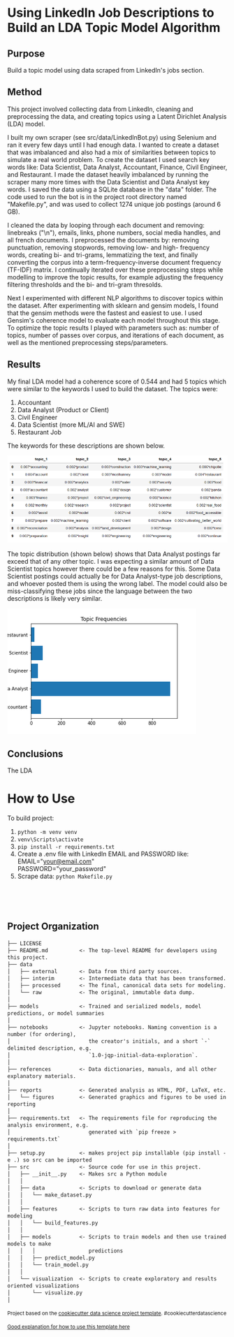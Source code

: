 Using LinkedIn Job Descriptions to Build an LDA Topic Model Algorithm
======================================================================

Purpose 
-------
Build a topic model using data scraped from LinkedIn's jobs section.

Method
------
This project involved collecting data from LinkedIn, cleaning and preprocessing the data, and creating topics using a Latent Dirichlet Analysis (LDA) model. 

I built my own scraper (see src/data/LinkedInBot.py) using Selenium and ran it every few days until I had enough data. I wanted to create a dataset that was imbalanced and also had a mix of similarities between topics to simulate a real world problem. To create the dataset I used search key words like: Data Scientist, Data Analyst, Accountant, Finance, Civil Engineer, and Restaurant. I made the dataset heavily imbalanced by running the scraper many more times with the Data Scientist and Data Analyst key words. I saved the data using a SQLite database in the "data" folder. The code used to run the bot is in the project root directory named "Makefile.py", and was used to collect 1274 unique job postings (around 6 GB).

I cleaned the data by looping through each document and removing: linebreaks ("\n"), emails, links, phone numbers, social media handles, and all french documents. I preprocessed the documents by: removing punctuation, removing stopwords, removing low- and high- frequency words, creating bi- and tri-grams, lemmatizing the text, and finally converting the corpus into a term-frequency-inverse document frequency (TF-IDF) matrix. I continually iterated over these preprocessing steps while modelling to improve the topic results, for example adjusting the frequency filtering thresholds and the bi- and tri-gram thresolds.

Next I experimented with different NLP algorithms to discover topics within the dataset. After experimenting with sklearn and gensim models, I found that the gensim methods were the fastest and easiest to use. I used Gensim's coherence model to evaluate each model throughout this stage. To optimize the topic results I played with parameters such as: number of topics, number of passes over corpus, and iterations of each document, as well as the mentioned preprocessing steps/parameters.

Results
-------
My final LDA model had a coherence score of 0.544 and had 5 topics which were similar to the keywords I used to build the dataset. The topics were:
1. Accountant
2. Data Analyst (Product or Client)
3. Civil Engineer
4. Data Scientist (more ML/AI and SWE)
5. Restaurant Job

The keywords for these descriptions are shown below. 

![Topic Terms](https://github.com/MatanFreedman/LinkedIn-NLP/blob/master/notebooks/topic-modelling/topic_terms.PNG)

The topic distribution (shown below) shows that Data Analyst postings far exceed that of any other topic. I was expecting a similar amount of Data Scientist topics however there could be a few reasons for this. Some Data Scientist postings could actually be for Data Analyst-type job descriptions, and whoever posted them is using the wrong label. The model could also be miss-classifying these jobs since the language between the two descriptions is likely very similar. 

![Topic Frequencies](https://github.com/MatanFreedman/LinkedIn-NLP/blob/master/notebooks/topic-modelling/topic_frequencies.PNG)

Conclusions
-----------
The LDA

How to Use
==================================
To build project:
1. `python -m venv venv`
2. `venv\Scripts\activate`
3. `pip install -r requirements.txt`
4. Create a .env file with LinkedIn EMAIL and PASSWORD like:<Br>
    EMAIL="your@email.com"<br>
    PASSWORD="your_password"
5. Scrape data: `python Makefile.py`

<br><br><br>

Project Organization
------------

    ├── LICENSE
    ├── README.md          <- The top-level README for developers using this project.
    ├── data
    │   ├── external       <- Data from third party sources.
    │   ├── interim        <- Intermediate data that has been transformed.
    │   ├── processed      <- The final, canonical data sets for modeling.
    │   └── raw            <- The original, immutable data dump.
    │
    ├── models             <- Trained and serialized models, model predictions, or model summaries
    │
    ├── notebooks          <- Jupyter notebooks. Naming convention is a number (for ordering),
    │                         the creator's initials, and a short `-` delimited description, e.g.
    │                         `1.0-jqp-initial-data-exploration`.
    │
    ├── references         <- Data dictionaries, manuals, and all other explanatory materials.
    │
    ├── reports            <- Generated analysis as HTML, PDF, LaTeX, etc.
    │   └── figures        <- Generated graphics and figures to be used in reporting
    │
    ├── requirements.txt   <- The requirements file for reproducing the analysis environment, e.g.
    │                         generated with `pip freeze > requirements.txt`
    │
    ├── setup.py           <- makes project pip installable (pip install -e .) so src can be imported
    ├── src                <- Source code for use in this project.
    │   ├── __init__.py    <- Makes src a Python module
    │   │
    │   ├── data           <- Scripts to download or generate data
    │   │   └── make_dataset.py
    │   │
    │   ├── features       <- Scripts to turn raw data into features for modeling
    │   │   └── build_features.py
    │   │
    │   ├── models         <- Scripts to train models and then use trained models to make
    │   │   │                 predictions
    │   │   ├── predict_model.py
    │   │   └── train_model.py
    │   │
    │   └── visualization  <- Scripts to create exploratory and results oriented visualizations
    │       └── visualize.py
    │

<p><small>Project based on the <a target="_blank" href="https://drivendata.github.io/cookiecutter-data-science/">cookiecutter data science project template</a>. #cookiecutterdatascience</small></p>
<p><small><a href="https://medium.com/@rrfd/cookiecutter-data-science-organize-your-projects-atom-and-jupyter-2be7862f487e">Good explanation for how to use this template here </a></small></p>
